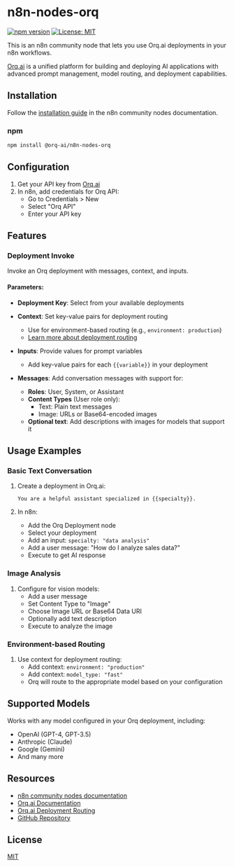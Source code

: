 # n8n-nodes-orq

[![npm version](https://badge.fury.io/js/%40orq-ai%2Fn8n-nodes-orq.svg)](https://badge.fury.io/js/%40orq-ai%2Fn8n-nodes-orq)
[![License: MIT](https://img.shields.io/badge/License-MIT-yellow.svg)](https://opensource.org/licenses/MIT)

This is an n8n community node that lets you use Orq.ai deployments in your n8n workflows.

[Orq.ai](https://orq.ai) is a unified platform for building and deploying AI applications with advanced prompt management, model routing, and deployment capabilities.

## Installation

Follow the [installation guide](https://docs.n8n.io/integrations/community-nodes/installation/) in the n8n community nodes documentation.

### npm

```bash
npm install @orq-ai/n8n-nodes-orq
```

## Configuration

1. Get your API key from [Orq.ai](https://orq.ai)
2. In n8n, add credentials for Orq API:
   - Go to Credentials > New
   - Select "Orq API"
   - Enter your API key

## Features

### Deployment Invoke
Invoke an Orq deployment with messages, context, and inputs.

#### Parameters:

- **Deployment Key**: Select from your available deployments

- **Context**: Set key-value pairs for deployment routing
  - Use for environment-based routing (e.g., `environment: production`)
  - [Learn more about deployment routing](https://docs.orq.ai/docs/deployment-routing)

- **Inputs**: Provide values for prompt variables
  - Add key-value pairs for each `{{variable}}` in your deployment

- **Messages**: Add conversation messages with support for:
  - **Roles**: User, System, or Assistant
  - **Content Types** (User role only):
    - Text: Plain text messages
    - Image: URLs or Base64-encoded images
  - **Optional text**: Add descriptions with images for models that support it

## Usage Examples

### Basic Text Conversation

1. Create a deployment in Orq.ai:
   ```
   You are a helpful assistant specialized in {{specialty}}.
   ```

2. In n8n:
   - Add the Orq Deployment node
   - Select your deployment
   - Add an input: `specialty: "data analysis"`
   - Add a user message: "How do I analyze sales data?"
   - Execute to get AI response

### Image Analysis

1. Configure for vision models:
   - Add a user message
   - Set Content Type to "Image"
   - Choose Image URL or Base64 Data URI
   - Optionally add text description
   - Execute to analyze the image

### Environment-based Routing

1. Use context for deployment routing:
   - Add context: `environment: "production"`
   - Add context: `model_type: "fast"`
   - Orq will route to the appropriate model based on your configuration

## Supported Models

Works with any model configured in your Orq deployment, including:
- OpenAI (GPT-4, GPT-3.5)
- Anthropic (Claude)
- Google (Gemini)
- And many more

## Resources

* [n8n community nodes documentation](https://docs.n8n.io/integrations/community-nodes/)
* [Orq.ai Documentation](https://docs.orq.ai)
* [Orq.ai Deployment Routing](https://docs.orq.ai/docs/deployment-routing)
* [GitHub Repository](https://github.com/orq-ai/orq-n8n)

## License

[MIT](https://github.com/orq-ai/orq-n8n/blob/main/LICENSE.md)